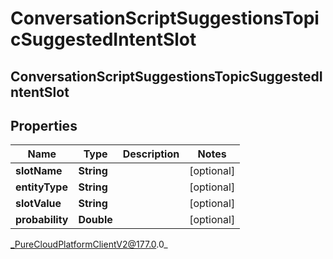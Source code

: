 # ConversationScriptSuggestionsTopicSuggestedIntentSlot

## ConversationScriptSuggestionsTopicSuggestedIntentSlot

## Properties

|Name | Type | Description | Notes|
|------------ | ------------- | ------------- | -------------|
| **slotName** | **String** |  | [optional] |
| **entityType** | **String** |  | [optional] |
| **slotValue** | **String** |  | [optional] |
| **probability** | **Double** |  | [optional] |



_PureCloudPlatformClientV2@177.0.0_
